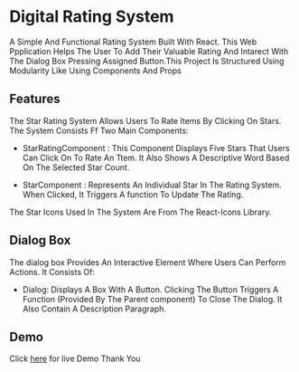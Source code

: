 
# Digital Rating System
A Simple And Functional Rating System Built With React. This Web Ppplication Helps The User To Add Their Valuable Rating And Intarect With The Dialog Box Pressing Assigned Button.This Project Is Structured Using Modularity Like Using Components And Props

## Features
The Star Rating System Allows Users To Rate Items By Clicking On Stars. The System Consists Ff Two Main Components:

* StarRatingComponent : This Component Displays Five Stars That Users Can Click On To Rate An Ttem. It Also Shows A Descriptive Word Based On The Selected Star Count.

* StarComponent : Represents An Individual Star In The Rating System. When Clicked, It Triggers A function To Update The Rating.

The Star Icons Used In The System Are From The React-Icons  Library. 

## Dialog Box
The dialog box Provides An Interactive Element Where Users Can Perform Actions. It Consists Of:

* Dialog: Displays A Box With A Button. Clicking The Button Triggers A Function (Provided By The Parent component) To Close The Dialog. It Also Contain A Description Paragraph.

## Demo
Click [here](https://rihanbadhon.github.io/rating-system/) for live Demo
Thank You
